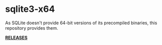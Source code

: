 # sqlite3-x64
As SQLite doesn't provide 64-bit versions of its precompiled binaries, this repository
provides them.

[**RELEASES**](https://github.com/koordinates/sqlite3-x64/releases)
